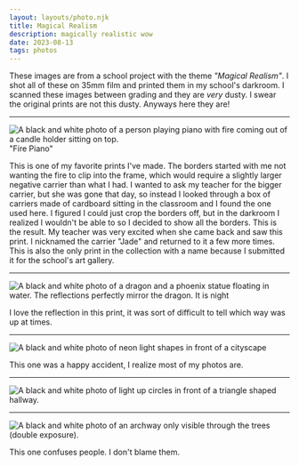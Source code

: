 ```yaml
---
layout: layouts/photo.njk
title: Magical Realism
description: magically realistic wow
date: 2023-08-13
tags: photos
---
```


These images are from a school project with the theme *"Magical Realism"*. I shot all of these on 35mm film and printed them in my school's darkroom. I scanned these images between grading and they are *very* dusty. I swear the original prints are not this dusty. Anyways here they are!

---

![A black and white photo of a person playing piano with fire coming out of a candle holder sitting on top.](/images/photos/magicalrealism/fire.png)
"Fire Piano"

This is one of my favorite prints I've made. The borders started with me not wanting the fire to clip into the frame, which would require a slightly larger negative carrier than what I had. I wanted to ask my teacher for the bigger carrier, but she was gone that day, so instead I looked through a box of carriers made of cardboard sitting in the classroom and I found the one used here. I figured I could just crop the borders off, but in the darkroom I realized I wouldn't be able to so I decided to show all the borders. This is the result. My teacher was very excited when she came back and saw this print. I nicknamed the carrier "Jade" and returned to it a few more times. This is also the only print in the collection with a name because I submitted it for the school's art gallery.

---

![A black and white photo of a dragon and a phoenix statue floating in water. The reflections perfectly mirror the dragon. It is night](/images/photos/magicalrealism/dragons.png)

I love the reflection in this print, it was sort of difficult to tell which way was up at times.

---

![A black and white photo of neon light shapes in front of a cityscape](/images/photos/magicalrealism/shapes.png)

This one was a happy accident, I realize most of my photos are.

---

![A black and white photo of light up circles in front of a triangle shaped hallway.](/images/photos/magicalrealism/circles.png)

---

![A black and white photo of an archway only visible through the trees (double exposure).](/images/photos/magicalrealism/spirit.png)

This one confuses people. I don't blame them.
